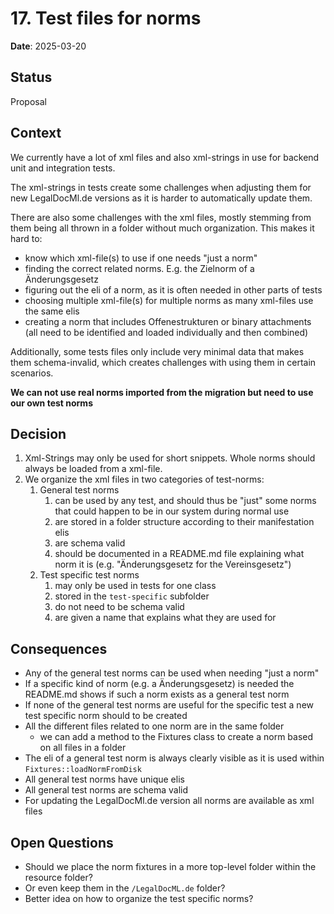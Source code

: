 # 17. Test files for norms

**Date**: 2025-03-20

## Status

Proposal

## Context

We currently have a lot of xml files and also xml-strings in use for backend unit and integration tests.

The xml-strings in tests create some challenges when adjusting them for new LegalDocMl.de versions as it is harder to automatically update them.

There are also some challenges with the xml files, mostly stemming from them being all thrown in a folder without much organization. This makes it hard to:
* know which xml-file(s) to use if one needs "just a norm"
* finding the correct related norms. E.g. the Zielnorm of a Änderungsgesetz
* figuring out the eli of a norm, as it is often needed in other parts of tests
* choosing multiple xml-file(s) for multiple norms as many xml-files use the same elis
* creating a norm that includes Offenestrukturen or binary attachments (all need to be identified and loaded individually and then combined)

Additionally, some tests files only include very minimal data that makes them schema-invalid, which creates challenges with using them in certain scenarios.

**We can not use real norms imported from the migration but need to use our own test norms**

## Decision

1. Xml-Strings may only be used for short snippets. Whole norms should always be loaded from a xml-file.
2. We organize the xml files in two categories of test-norms:
   1. General test norms
      1. can be used by any test, and should thus be "just" some norms that could happen to be in our system during normal use
      2. are stored in a folder structure according to their manifestation elis
      3. are schema valid
      4. should be documented in a README.md file explaining what norm it is (e.g. "Änderungsgesetz for the Vereinsgesetz")
   2. Test specific test norms
      1. may only be used in tests for one class
      2. stored in the `test-specific` subfolder
      3. do not need to be schema valid
      4. are given a name that explains what they are used for

## Consequences

- Any of the general test norms can be used when needing "just a norm"
- If a specific kind of norm (e.g. a Änderungsgesetz) is needed the README.md shows if such a norm exists as a general test norm
- If none of the general test norms are useful for the specific test a new test specific norm should to be created
- All the different files related to one norm are in the same folder
  - we can add a method to the Fixtures class to create a norm based on all files in a folder
- The eli of a general test norm is always clearly visible as it is used within `Fixtures::loadNormFromDisk`
- All general test norms have unique elis
- All general test norms are schema valid
- For updating the LegalDocMl.de version all norms are available as xml files

## Open Questions

* Should we place the norm fixtures in a more top-level folder within the resource folder?
* Or even keep them in the `/LegalDocML.de` folder?
* Better idea on how to organize the test specific norms?
